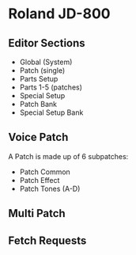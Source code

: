 # Roland JD-800


## Editor Sections

* Global (System)
* Patch (single)
* Parts Setup
* Parts 1-5 (patches)
* Special Setup
* Patch Bank
* Special Setup Bank

## Voice Patch

A Patch is made up of 6 subpatches:

* Patch Common
* Patch Effect
* Patch Tones (A-D)

## Multi Patch


## Fetch Requests

